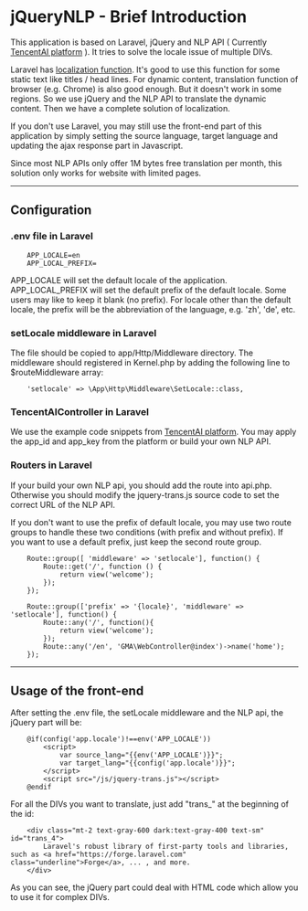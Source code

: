 # jQueryNLP - Brief Introduction
This application is based on Laravel, jQuery and NLP API ( Currently [TencentAI platform](https://ai.qq.com/doc/nlptrans.shtml) ). It tries to solve the locale issue of multiple DIVs.

Laravel has [localization function](https://laravel.com/docs/8.x/localization). It's good to use this function for some static text like titles / head lines. For dynamic content, translation function of browser (e.g. Chrome) is also good enough. But it doesn't work in some regions. So we use jQuery and the NLP API to translate the dynamic content. Then we have a complete solution of localization.

If you don't use Laravel, you may still use the front-end part of this application by simply setting the source language, target language and updating the ajax response part in Javascript.

Since most NLP APIs only offer 1M bytes free translation per month, this solution only works for website with limited pages.

--- 
## Configuration

### **.env file in Laravel**
        APP_LOCALE=en  
        APP_LOCAL_PREFIX=

APP_LOCALE will set the default locale of the application.   
APP_LOCAL_PREFIX will set the default prefix of the default locale. Some users may like to keep it blank (no prefix). For locale other than the default locale, the prefix will be the abbreviation of the language, e.g. 'zh', 'de', etc.

### **setLocale middleware in Laravel**
The file should be copied to app/Http/Middleware directory. The middleware should registered in Kernel.php by adding the following line to $routeMiddleware array:        

        'setlocale' => \App\Http\Middleware\SetLocale::class,

### **TencentAIController in Laravel**   

We use the example code snippets from [TencentAI platform](https://ai.qq.com/doc/nlptrans.shtml). You may apply the app_id and app_key from the platform or build your own NLP API.

### **Routers in Laravel**   

If your build your own NLP api, you should add the route into api.php. Otherwise you should modify the jquery-trans.js source code to set the correct URL of the NLP API.   

If you don't want to use the prefix of default locale, you may use two route groups to handle these two conditions (with prefix and without prefix). If you want to use a default prefix, just keep the second route group.
     
        Route::group([ 'middleware' => 'setlocale'], function() {
            Route::get('/', function () {
                return view('welcome');
            });
        });

        Route::group(['prefix' => '{locale}', 'middleware' => 'setlocale'], function() {
            Route::any('/', function(){
                return view('welcome');
            });
            Route::any('/en', 'GMA\WebController@index')->name('home');
        });

   
---
## Usage of the front-end
After setting the .env file, the setLocale middleware and the NLP api, the jQuery part will be:

        @if(config('app.locale')!==env('APP_LOCALE'))
            <script>
                var source_lang="{{env('APP_LOCALE')}}";
                var target_lang="{{config('app.locale')}}";
            </script>
            <script src="/js/jquery-trans.js"></script>
        @endif

For all the DIVs you want to translate, just add "trans_" at the beginning of the id:  

        <div class="mt-2 text-gray-600 dark:text-gray-400 text-sm"  id="trans_4">
            Laravel's robust library of first-party tools and libraries, such as <a href="https://forge.laravel.com" class="underline">Forge</a>, ... , and more.
        </div>
As you can see, the jQuery part could deal with HTML code which allow you to use it for complex DIVs. 